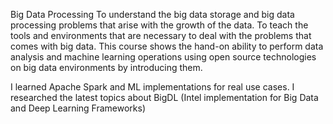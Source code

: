 Big Data Processing To understand the big data storage and big data processing problems that arise with the growth of the data. To teach the tools and environments that are necessary to deal with the problems that comes with big data. This course shows the hand-on ability to perform data analysis and machine learning operations using open source technologies on big data environments by introducing them. 

I learned Apache Spark and ML implementations for real use cases. I researched the latest topics about BigDL (Intel implementation for Big Data and Deep Learning Frameworks)